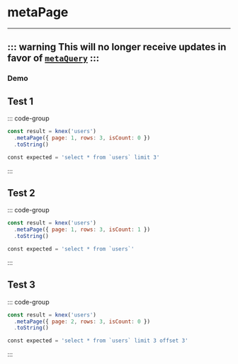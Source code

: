 <!-- This content is auto generated /scripts/writeUtilityDocs.ts  -->
# metaPage
--------
::: warning
This will no longer receive updates in favor of [`metaQuery`](/utility/metaQuery)
:::
--------
### Demo
## Test 1
::: code-group
```js [Syntax]
const result = knex('users')
  .metaPage({ page: 1, rows: 3, isCount: 0 })
  .toString()
```
```sql [Output]
const expected = 'select * from `users` limit 3'
```
:::
## Test 2
::: code-group
```js [Syntax]
const result = knex('users')
  .metaPage({ page: 1, rows: 3, isCount: 1 })
  .toString()
```
```sql [Output]
const expected = 'select * from `users`'
```
:::
## Test 3
::: code-group
```js [Syntax]
const result = knex('users')
  .metaPage({ page: 2, rows: 3, isCount: 0 })
  .toString()
```
```sql [Output]
const expected = 'select * from `users` limit 3 offset 3'
```
:::